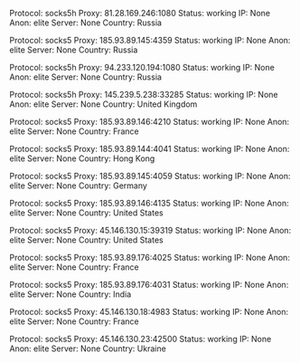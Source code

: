 Protocol: socks5h
Proxy: 81.28.169.246:1080
Status: working
IP: None
Anon: elite
Server: None
Country: Russia

Protocol: socks5
Proxy: 185.93.89.145:4359
Status: working
IP: None
Anon: elite
Server: None
Country: Russia

Protocol: socks5h
Proxy: 94.233.120.194:1080
Status: working
IP: None
Anon: elite
Server: None
Country: Russia

Protocol: socks5h
Proxy: 145.239.5.238:33285
Status: working
IP: None
Anon: elite
Server: None
Country: United Kingdom

Protocol: socks5
Proxy: 185.93.89.146:4210
Status: working
IP: None
Anon: elite
Server: None
Country: France

Protocol: socks5
Proxy: 185.93.89.144:4041
Status: working
IP: None
Anon: elite
Server: None
Country: Hong Kong

Protocol: socks5
Proxy: 185.93.89.145:4059
Status: working
IP: None
Anon: elite
Server: None
Country: Germany

Protocol: socks5
Proxy: 185.93.89.146:4135
Status: working
IP: None
Anon: elite
Server: None
Country: United States

Protocol: socks5
Proxy: 45.146.130.15:39319
Status: working
IP: None
Anon: elite
Server: None
Country: United States

Protocol: socks5
Proxy: 185.93.89.176:4025
Status: working
IP: None
Anon: elite
Server: None
Country: France

Protocol: socks5
Proxy: 185.93.89.176:4031
Status: working
IP: None
Anon: elite
Server: None
Country: India

Protocol: socks5
Proxy: 45.146.130.18:4983
Status: working
IP: None
Anon: elite
Server: None
Country: France

Protocol: socks5
Proxy: 45.146.130.23:42500
Status: working
IP: None
Anon: elite
Server: None
Country: Ukraine

